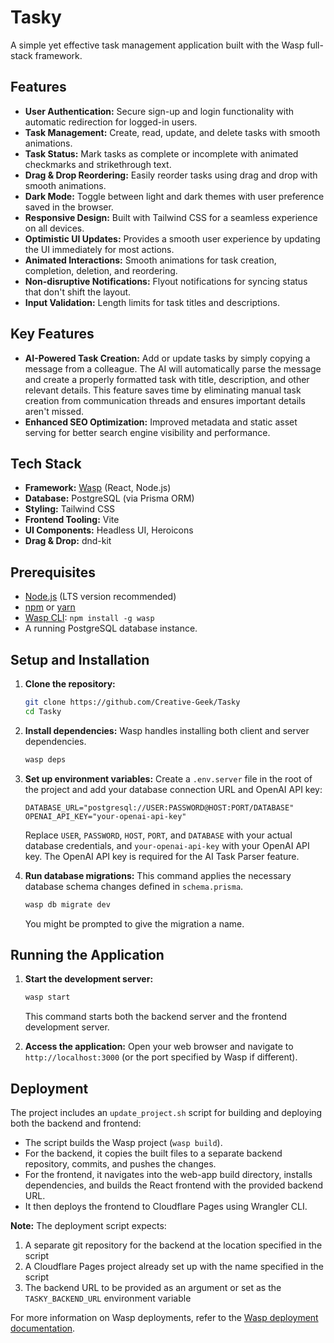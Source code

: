 # Tasky

A simple yet effective task management application built with the Wasp full-stack framework.

## Features

- **User Authentication:** Secure sign-up and login functionality with automatic redirection for logged-in users.
- **Task Management:** Create, read, update, and delete tasks with smooth animations.
- **Task Status:** Mark tasks as complete or incomplete with animated checkmarks and strikethrough text.
- **Drag & Drop Reordering:** Easily reorder tasks using drag and drop with smooth animations.
- **Dark Mode:** Toggle between light and dark themes with user preference saved in the browser.
- **Responsive Design:** Built with Tailwind CSS for a seamless experience on all devices.
- **Optimistic UI Updates:** Provides a smooth user experience by updating the UI immediately for most actions.
- **Animated Interactions:** Smooth animations for task creation, completion, deletion, and reordering.
- **Non-disruptive Notifications:** Flyout notifications for syncing status that don't shift the layout.
- **Input Validation:** Length limits for task titles and descriptions.

## Key Features

- **AI-Powered Task Creation:** Add or update tasks by simply copying a message from a colleague. The AI will automatically parse the message and create a properly formatted task with title, description, and other relevant details. This feature saves time by eliminating manual task creation from communication threads and ensures important details aren't missed.
- **Enhanced SEO Optimization:** Improved metadata and static asset serving for better search engine visibility and performance.

## Tech Stack

- **Framework:** [Wasp](https://wasp-lang.dev/) (React, Node.js)
- **Database:** PostgreSQL (via Prisma ORM)
- **Styling:** Tailwind CSS
- **Frontend Tooling:** Vite
- **UI Components:** Headless UI, Heroicons
- **Drag & Drop:** dnd-kit

## Prerequisites

- [Node.js](https://nodejs.org/) (LTS version recommended)
- [npm](https://www.npmjs.com/) or [yarn](https://yarnpkg.com/)
- [Wasp CLI](https://wasp-lang.dev/docs/quick-start#install-wasp): `npm install -g wasp`
- A running PostgreSQL database instance.

## Setup and Installation

1.  **Clone the repository:**

    ```bash
    git clone https://github.com/Creative-Geek/Tasky
    cd Tasky
    ```

2.  **Install dependencies:**
    Wasp handles installing both client and server dependencies.

    ```bash
    wasp deps
    ```

3.  **Set up environment variables:**
    Create a `.env.server` file in the root of the project and add your database connection URL and OpenAI API key:

    ```env
    DATABASE_URL="postgresql://USER:PASSWORD@HOST:PORT/DATABASE"
    OPENAI_API_KEY="your-openai-api-key"
    ```

    Replace `USER`, `PASSWORD`, `HOST`, `PORT`, and `DATABASE` with your actual database credentials, and `your-openai-api-key` with your OpenAI API key. The OpenAI API key is required for the AI Task Parser feature.

4.  **Run database migrations:**
    This command applies the necessary database schema changes defined in `schema.prisma`.
    ```bash
    wasp db migrate dev
    ```
    You might be prompted to give the migration a name.

## Running the Application

1.  **Start the development server:**

    ```bash
    wasp start
    ```

    This command starts both the backend server and the frontend development server.

2.  **Access the application:**
    Open your web browser and navigate to `http://localhost:3000` (or the port specified by Wasp if different).

## Deployment

The project includes an `update_project.sh` script for building and deploying both the backend and frontend:

- The script builds the Wasp project (`wasp build`).
- For the backend, it copies the built files to a separate backend repository, commits, and pushes the changes.
- For the frontend, it navigates into the web-app build directory, installs dependencies, and builds the React frontend with the provided backend URL.
- It then deploys the frontend to Cloudflare Pages using Wrangler CLI.

**Note:** The deployment script expects:

1. A separate git repository for the backend at the location specified in the script
2. A Cloudflare Pages project already set up with the name specified in the script
3. The backend URL to be provided as an argument or set as the `TASKY_BACKEND_URL` environment variable

For more information on Wasp deployments, refer to the [Wasp deployment documentation](https://wasp-lang.dev/docs/deploying).
